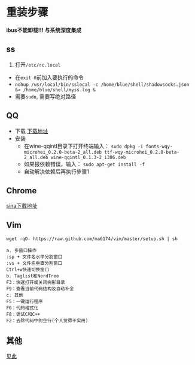 重装步骤
=======

**ibus不能卸载!!! 与系统深度集成**

## ss

1. 打开`/etc/rc.local`
- 在`exit 0`前加入要执行的命令
- `nohup /usr/local/bin/sslocal -c /home/blue/shell/shadowsocks.json &> /home/blue/shell/myss.log &`
- 需要`sudo`, 需要写绝对路径

## QQ

- 下载
[下载地址](http://www.ubuntukylin.com/applications/showimg.php?lang=cn&id=23)
- 安装
    - 在wine-qqintl目录下打开终端输入： `sudo dpkg -i fonts-wqy-microhei_0.2.0-beta-2_all.deb ttf-wqy-microhei_0.2.0-beta-2_all.deb wine-qqintl_0.1.3-2_i386.deb`
    - 如果报依赖错误，输入： `sudo apt-get install -f`
    - 自动解决依赖后再执行步骤1

## Chrome

[sina下载地址](http://down.tech.sina.com.cn/page/43719.html)

## Vim

`wget -qO- https://raw.github.com/ma6174/vim/master/setup.sh | sh`

    a. 多窗口操作
    :sp + 文件名水平分割窗口
    :vs + 文件名垂直分割窗口
    Ctrl+w快速切换窗口
    b. Taglist和NerdTree
    F3：快速打开或关闭树形目录
    F9：查看当前代码结构及自动补全
    c. 其他
    F5：一键运行程序
    F6：代码格式化
    F8：调试C和C++
    F2：去除代码中的空行(个人觉得不实用)

## 其他

[见此](http://www.cnblogs.com/xionghj/p/4211417.html)
